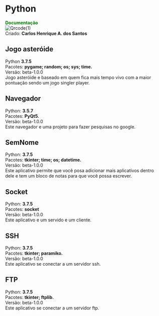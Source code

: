 # Python

<a href="https://carloshenrique13.github.io/MeuGitHubWeb/Documentacao/Python/index.html" style="text-decoration: none; color: green; font-weight: bold;">Documentação</a><br>
![Qrcode(1)](https://user-images.githubusercontent.com/62728022/103179481-5a61ee00-486b-11eb-93e8-18485ac77b5f.png)<br>
Criado: **Carlos Henrique A. dos Santos**

## Jogo asteróide 
 Python **3.7.5** <br>
 Pacotes: **pygame; random; os; sys; time.** <br>
 Versão: beta-1.0.0<br>
 Jogo asteróide e baseado em quem fica mais tempo vivo com a maior pontuação sendo um jogo singler player.

## Navegador
 Python: **3.5.7**<br>
 Pacotes: **PyQt5.**<br>
 Versão: beta-1.0.0<br>
 Este navegador e uma projeto para fazer pesquisas no google.
 
## SemNome
 Python: **3.7.5**<br>
 Pacotes: **tkinter; time; os; datetime.**<br>
 Versão: beta-1.0.0<br>
 Este aplicativo permite que você posa adicionar mais aplicativos dentro dele e tem um bloco de notas para que você possa escrever.

## Socket
 Python: **3.7.5**<br>
 Pacotes: **socket**<br>
 Versão: beta-1.0.0<br>
 Este aplicativo e um servido e um cliente.

## SSH
 Python: **3.7.5**<br>
 Pacotes: **tkinter; paramiko.**<br>
 Versão: beta-1.0.0<br>
 Este aplicativo se conectar a um servidor ssh.

## FTP
 Python: **3.7.5**<br>
 Pacotes: **tkinter; ftplib.**<br>
 Versão: beta-1.0.0<br>
 Este aplicativo se conectar a um servidor ftp.
